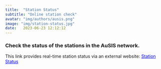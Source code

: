 ```yaml
---
title:  "Station Status"
subtitle: "Online station check"
avatar: "img/authors/ausis.png"
image: "img/station-status.jpg"
date:   2023-06-23 12:12:12
---
```


### Check the status of the stations in the AuSIS network.

This link provides real-time station status via an external website: <a href="https://auspass.edu.au/slmon/" style="color:blue;" target="_blank" rel="noopener noreferrer">Station Status</a>
